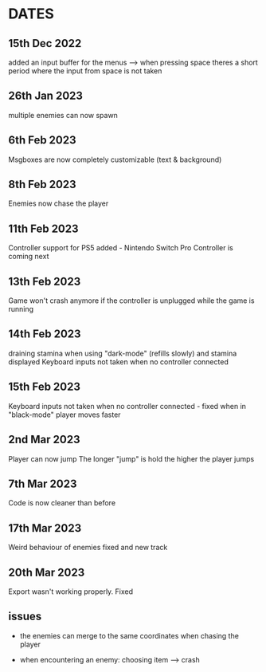 # DATES

## 15th Dec 2022

added an input buffer for the menus --> when pressing space theres a short period where the input from space is not taken

## 26th Jan 2023

multiple enemies can now spawn

## 6th Feb 2023

Msgboxes are now completely customizable (text & background)

## 8th Feb 2023

Enemies now chase the player

## 11th Feb 2023

Controller support for PS5 added - Nintendo Switch Pro Controller is coming next

## 13th Feb 2023

Game won't crash anymore if the controller is unplugged while the game is running

## 14th Feb 2023

draining stamina when using "dark-mode" (refills slowly) and stamina displayed
Keyboard inputs not taken when no controller connected

## 15th Feb 2023

Keyboard inputs not taken when no controller connected - fixed
when in "black-mode" player moves faster

## 2nd Mar 2023

Player can now jump
The longer "jump" is hold the higher the player jumps

## 7th Mar 2023

Code is now cleaner than before

## 17th Mar 2023

Weird behaviour of enemies fixed and new track

## 20th Mar 2023

Export wasn't working properly. Fixed

## issues

- the enemies can merge to the same coordinates when chasing the player

- when encountering an enemy: choosing item --> crash
